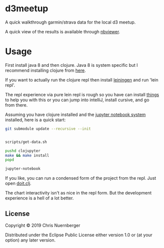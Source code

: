 # d3meetup

A quick walkthrough garmin/strava data for the local d3 meetup.

A quick view of the results is available through [nbviewer](https://nbviewer.jupyter.org/github/cnuernber/d3meetup/blob/3b9e33d6e1b622983bef9a0a9983c868940b378f/walkthrough.ipynb).

# Usage

First install java 8 and then clojure.  Java 8 is system specific but I recommend installing clojure from [here](https://clojure.org/guides/getting_started).

If you want to actually run the clojure repl then install [leiningen](https://leiningen.org/) and run 'lein repl'.

The repl experience via pure lein repl is rough so you have can install [things](https://lambdaisland.com/guides/clojure-repls/clojure-repls) to help you with this or you can jump into intelliJ, install cursive, and go from there.

Assuming you have clojure installed and the [jupyter notebook system](https://jupyter.org/install) installed, here is a quick start:

```bash
git submodule update --recursive --init


scripts/get-data.sh

pushd clojupyter
make && make install
popd

jupyter-notebook
```

If you like, you can run a condensed form of the project from the repl.  Just open [doit.clj](src/d3meetup/doit.clj).

The chart interactivity isn't as nice in the repl form.  But the development experience is a hell of a lot better.

## License

Copyright © 2019 Chris Nuernberger

Distributed under the Eclipse Public License either version 1.0 or (at
your option) any later version.
